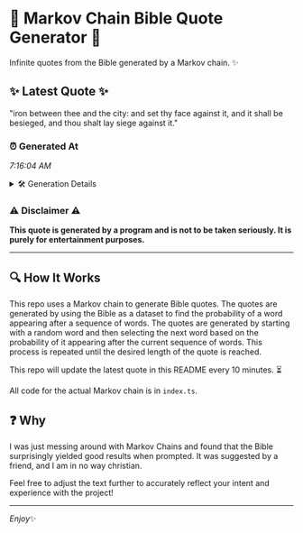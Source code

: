 # 📖 Markov Chain Bible Quote Generator 📖

Infinite quotes from the Bible generated by a Markov chain. ✨

## ✨ Latest Quote ✨
"iron between thee and the city: and set thy face against it, and it shall be besieged, and thou shalt lay siege against it."

### ⏰ Generated At
*7:16:04 AM*

<details>
    <summary>🛠️ Generation Details</summary>
    <p>
        <strong>🌱 Seed:</strong> iron<br>
        <strong>🔄 Iterations:</strong> 23<br>
        <strong>📜 Context History:</strong><br>[ iron ]: between<br>[ iron, between ]: thee<br>[ iron, between, thee ]: and<br>[ iron, between, thee, and ]: the<br>[ iron, between, thee, and, the ]: city:<br>[ iron, between, thee, and, the, city: ]: and<br>[ between, thee, and, the, city:, and ]: set<br>[ thee, and, the, city:, and, set ]: thy<br>[ and, the, city:, and, set, thy ]: face<br>[ the, city:, and, set, thy, face ]: against<br>[ city:, and, set, thy, face, against ]: it,<br>[ and, set, thy, face, against, it, ]: and<br>[ set, thy, face, against, it,, and ]: it<br>[ thy, face, against, it,, and, it ]: shall<br>[ face, against, it,, and, it, shall ]: be<br>[ against, it,, and, it, shall, be ]: besieged,<br>[ it,, and, it, shall, be, besieged, ]: and<br>[ and, it, shall, be, besieged,, and ]: thou<br>[ it, shall, be, besieged,, and, thou ]: shalt<br>[ shall, be, besieged,, and, thou, shalt ]: lay<br>[ be, besieged,, and, thou, shalt, lay ]: siege<br>[ besieged,, and, thou, shalt, lay, siege ]: against<br>[ and, thou, shalt, lay, siege, against ]: it.<br>
    </p>
</details>

### ⚠️ Disclaimer ⚠️
**This quote is generated by a program and is not to be taken seriously. It is purely for entertainment purposes.**

---

## 🔍 How It Works

This repo uses a Markov chain to generate Bible quotes. The quotes are generated by using the Bible as a dataset to find the probability of a word appearing after a sequence of words. The quotes are generated by starting with a random word and then selecting the next word based on the probability of it appearing after the current sequence of words. This process is repeated until the desired length of the quote is reached.

This repo will update the latest quote in this README every 10 minutes. ⏳

All code for the actual Markov chain is in `index.ts`.

## ❓ Why

I was just messing around with Markov Chains and found that the Bible surprisingly yielded good results when prompted. 
It was suggested by a friend, and I am in no way christian.

Feel free to adjust the text further to accurately reflect your intent and experience with the project!

---

*Enjoy*✨

